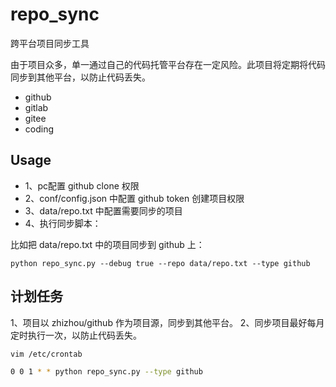 # repo_sync

跨平台项目同步工具

由于项目众多，单一通过自己的代码托管平台存在一定风险。此项目将定期将代码同步到其他平台，以防止代码丢失。

* github
* gitlab
* gitee
* coding

## Usage

* 1、pc配置 github clone 权限
* 2、conf/config.json 中配置 github token 创建项目权限
* 3、data/repo.txt 中配置需要同步的项目
* 4、执行同步脚本：

比如把 data/repo.txt 中的项目同步到 github 上：
```
python repo_sync.py --debug true --repo data/repo.txt --type github
```


## 计划任务

1、项目以 zhizhou/github 作为项目源，同步到其他平台。
2、同步项目最好每月定时执行一次，以防止代码丢失。

```bash
vim /etc/crontab

0 0 1 * * python repo_sync.py --type github
```
